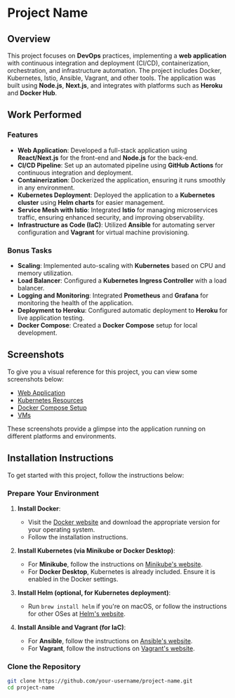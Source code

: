# Project Name

## Overview
This project focuses on **DevOps** practices, implementing a **web application** with continuous integration and deployment (CI/CD), containerization, orchestration, and infrastructure automation. The project includes Docker, Kubernetes, Istio, Ansible, Vagrant, and other tools. The application was built using **Node.js**, **Next.js**, and integrates with platforms such as **Heroku** and **Docker Hub**.

## Work Performed

### Features
- **Web Application**: Developed a full-stack application using **React/Next.js** for the front-end and **Node.js** for the back-end.
- **CI/CD Pipeline**: Set up an automated pipeline using **GitHub Actions** for continuous integration and deployment.
- **Containerization**: Dockerized the application, ensuring it runs smoothly in any environment.
- **Kubernetes Deployment**: Deployed the application to a **Kubernetes cluster** using **Helm charts** for easier management.
- **Service Mesh with Istio**: Integrated **Istio** for managing microservices traffic, ensuring enhanced security, and improving observability.
- **Infrastructure as Code (IaC)**: Utilized **Ansible** for automating server configuration and **Vagrant** for virtual machine provisioning.

### Bonus Tasks
- **Scaling**: Implemented auto-scaling with **Kubernetes** based on CPU and memory utilization.
- **Load Balancer**: Configured a **Kubernetes Ingress Controller** with a load balancer.
- **Logging and Monitoring**: Integrated **Prometheus** and **Grafana** for monitoring the health of the application.
- **Deployment to Heroku**: Configured automatic deployment to **Heroku** for live application testing.
- **Docker Compose**: Created a **Docker Compose** setup for local development.

## Screenshots

To give you a visual reference for this project, you can view some screenshots below:

- [Web Application](screenshots/web_application.png)
- [Kubernetes Resources](screenshots/k8s_resources.png)
- [Docker Compose Setup](screenshots/docker_compose.png)
- [VMs](screenshots/vms.png)

These screenshots provide a glimpse into the application running on different platforms and environments.

## Installation Instructions

To get started with this project, follow the instructions below:

### Prepare Your Environment
1. **Install Docker**: 
   - Visit the [Docker website](https://www.docker.com/get-started) and download the appropriate version for your operating system.
   - Follow the installation instructions.

2. **Install Kubernetes (via Minikube or Docker Desktop)**:
   - For **Minikube**, follow the instructions on [Minikube's website](https://minikube.sigs.k8s.io/docs/).
   - For **Docker Desktop**, Kubernetes is already included. Ensure it is enabled in the Docker settings.

3. **Install Helm (optional, for Kubernetes deployment)**:
   - Run `brew install helm` if you're on macOS, or follow the instructions for other OSes at [Helm's website](https://helm.sh/docs/).

4. **Install Ansible and Vagrant (for IaC)**:
   - For **Ansible**, follow the instructions on [Ansible's website](https://www.ansible.com/).
   - For **Vagrant**, follow the instructions on [Vagrant's website](https://www.vagrantup.com/).

### Clone the Repository
```bash
git clone https://github.com/your-username/project-name.git
cd project-name
